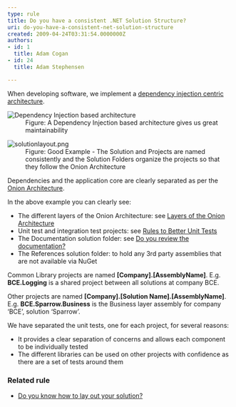 ```yaml
---
type: rule
title: Do you have a consistent .NET Solution Structure?
uri: do-you-have-a-consistent-net-solution-structure
created: 2009-04-24T03:31:54.0000000Z
authors:
- id: 1
  title: Adam Cogan
- id: 24
  title: Adam Stephensen

---
```




<span class='intro'> <p>​​​When developing software, we implement a <a href="/do-you-use-a-dependency-injection-centric-architecture">dependency injection centric architecture</a>.</p> </span>

<dl class="image"><dt> 
      <img class="ms-rteCustom-ImageArea" alt="Dependency Injection based architecture" src="/PublishingImages/dependency-injection-structure.png" /> 
   </dt><dd>Figure&#58; A Dependency Injection based architecture gives us great maintainability</dd></dl><dl class="goodImage"><dt> 
      <img class="ms-rteCustom-ImageArea" alt="solutionlayout.png" src="/PublishingImages/solution-structure.png" /> 
   </dt><dd>Figure&#58; Good Example - The Solution and Projects are named consistently and the Solution Folders organize the projects so that they follow the Onion Architecture</dd></dl><p>Dependencies and the application core are clearly separated as per the 
   <a href="/do-you-use-a-dependency-injection-centric-architecture">Onion Architecture</a>.</p><p>In the above example you can clearly see&#58;</p><ul><li>The different layers of the Onion Architecture&#58; see 
      <a href="/do-you-know-the-layers-of-the-onion-architecture">Layers of the Onion Architecture</a></li><li>
      <a>Unit test and integration test projects&#58; see </a> 
      <a href="http&#58;//www.ssw.com.au/ssw/standards/rules/RulesToBetterUnitTests.aspx">Rules to Better Unit Tests</a></li><li>The Documentation solution folder&#58; see 
      <a href="/do-you-review-the-documentation">Do you review the documentation?</a>​</li><li>The References solution folder&#58; to hold any 3rd party assemblies that are not available via NuGet</li></ul><p>Common Library projects are named 
   <strong>[Company].[AssemblyName]</strong>. E.g. 
   <strong>BCE.Logging</strong> is a shared project between all solutions at company BCE.</p><p>Other projects are named 
   <strong>[Company].[Solution Name].[AssemblyName]</strong>. E.g. 
   <strong>BCE.Sparrow.Business</strong> is the Business layer assembly for company ‘BCE’, solution ‘Sparrow’.</p><p>We have separated the unit tests, one for each project, for several reasons&#58;</p><ul><li>It provides a clear separation of concerns and allows each component to be individually tested</li><li>The different libraries can be used on other projects with confidence as there are a set of tests around them</li></ul>
<h3>Related rule</h3><ul><li><a href="/do-you-know-how-to-lay-out-your-solution">Do you know how to lay out your solution?</a></li></ul>


